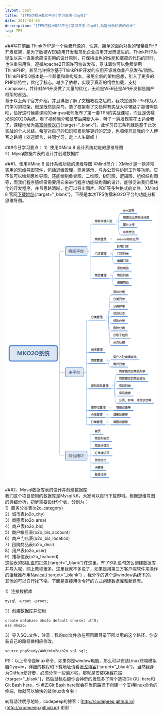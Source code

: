 ```yaml
---
layout: post
title: "[TP5仿糯米O2O平台]学习日志-Day01"
date: 2017-04-05 
description: "[TP5仿糯米O2O平台]学习日志-Day01,功能分析和表的设计"
tag: TP5
---   
```

 
###写在前面
ThinkPHP是一个免费开源的，快速、简单的面向对象的轻量级PHP开发框架，是为了敏捷WEB应用开发和简化企业应用开发而诞生的。ThinkPHP从诞生以来一直秉承简洁实用的设计原则，在保持出色的性能和至简的代码的同时，也注重易用性。遵循Apache2开源许可协议发布，意味着你可以免费使用ThinkPHP，甚至允许把你基于ThinkPHP开发的应用开源或商业产品发布/销售。  
ThinkPHP5.0版本是一个颠覆和重构版本，采用全新的架构思想，引入了更多的PHP新特性，优化了核心，减少了依赖，实现了真正的惰性加载，支持composer，并针对API开发做了大量的优化，无论是WEB还是API开发都是国产框架的首选。  
基于以上两个官方介绍，并且详细了解了文档教程之后的，我决定选择TP5作为入门学习的框架。但是既然是菜鸟，选了框架看了文档得有实战大牛带路才靠谱啊是吧，恰好这时候慕课网的singwa老师发布了第一套TP5的实战课程，而且是仿糯米网的O2O系统，看了视频简介和章节后果断入手，听了一遍发现实在太适合我了，课程地址为[高富帅传送门](http://coding.imooc.com/learn/list/85.html){:target="_blank"}。此学习日志系列就是基于此次实战的个人总结，希望对自己的知识积累能够更好的沉淀，也顺便开启我的个人博客之路吧！欢迎留言，共同学习，走上人生巅峰！

###今日学习要点：
1）使用XMind 8 设计系统功能的思维导图  
2）Mysql数据库表的设计并创建数据库       

###1、使用XMind 8 设计系统功能的思维导图
XMind简介：XMind 是一款非常实用的思维导图软件，包括思维管理、商务演示、与办公软件协同工作等功能。它不仅可以绘制思维导图，还能绘制鱼骨图、二维图、树形图、逻辑图、组织结构图等，而我们程序猿经常需要用它来进行程序功能结构图的设计，能够促进我们模块化的开发程序，并且思路清晰，也可以导出图片、PDF等多种格式的文件。XMind 8 官网[下载地址](http://www.xmindchina.net/xiazai.html){:target="_blank"}。下图是本次TP5仿糯米O2O平台的功能分析思维导图。  
![MKO2O系统思维导图](/images/posts/2017-04-05/mko2o.png)  

###2、Mysql数据库表的设计并创建数据库  
我们这个项目使用的数据库是Mysql5.6，大家可以自行下载即可。根据思维导图的详细分析，初步需要设计9个表，分别为：  
1）服务分类表(o2o_category)  
2）城市表(o2o_city)  
3）商圈表(o2o_area)  
4）商户表(o2o_bis)  
5）商户帐号表(o2o_bis_account)  
6）商户门店表(o2o_bis_location)  
7）团购商品表(o2o_deal)  
8）用户表(o2o_user)  
9）推荐位表(o2o_featured)  
这些表的[SQL语句打包](http://pan.baidu.com/s/1kVdWCeF){:target="_blank"}在这里。有了SQL语句怎么创建数据库并导入呢，网上教程很多，这里我就不多说了，如果是用第三方客户端软件来操作的话我推荐用[Navicat](http://pan.baidu.com/s/1gfii44z){:target="_blank"} ，我分享的这个是window系统下的，其他的可以自行找下咯。下面是直接用命令行的方式创建数据库和新建表。  
	
1）连接数据库
    
    mysql -uroot -proot;

2）创建数据库并使用
    
    create database mko2o default charset utf8;
    use mko2o;

3）导入SQL文件，注意：我的sql文件放在项目跟目录下所以用的这个路径，你安装自己的路径做相应修改。

    source phpStudy/WWW/mko2o/o2o_sql.sql;  

PS：以上命令是linux命令，如果你是window电脑，那么可以安装Linux终端模拟器Cygwin，详细的教程和下载地址请看[张戈博客](https://zhangge.net/1618.html){:target="_blank"}。当然我身为GitHub爱好者，必须分享一些偏方啦，那就是安装[Git客户端](http://pan.baidu.com/s/1c25VkKK){:target="_blank"}，然后鼠标右键你会神奇的发现多了两个选项Git GUI here和Git Bash here，你点击Git Bash here就会在当前路径下创建一个支持linux命令的终端，你就可以愉快的敲linux命令啦！

转载请注明原地址，codepeep的博客：[http://codepeep.github.io](http://codepeep.github.io) 谢谢！
